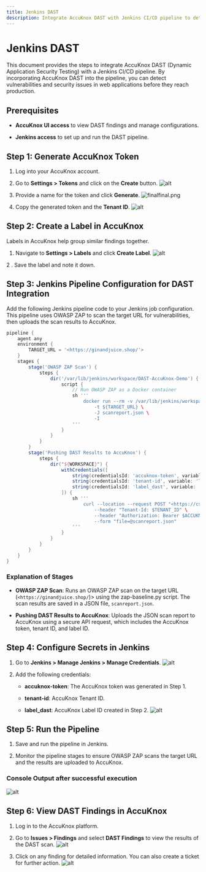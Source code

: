 ```yaml
---
title: Jenkins DAST
description: Integrate AccuKnox DAST with Jenkins CI/CD pipeline to detect vulnerabilities in web applications.
---
```


# Jenkins DAST

This document provides the steps to integrate AccuKnox DAST (Dynamic Application Security Testing) with a Jenkins CI/CD pipeline. By incorporating AccuKnox DAST into the pipeline, you can detect vulnerabilities and security issues in web applications before they reach production.

## Prerequisites

- **AccuKnox UI access** to view DAST findings and manage configurations.

- **Jenkins access** to set up and run the DAST pipeline.

## **Step 1: Generate AccuKnox Token**

1. Log into your AccuKnox account.

2. Go to **Settings > Tokens** and click on the **Create** button.
![alt](images/jenkins-dast/1.png)

3. Provide a name for the token and click **Generate**.
![finalfinal.png](images/jenkins-dast/2.png)

4. Copy the generated token and the **Tenant ID**.
![alt](images/jenkins-dast/3.png)

## **Step 2: Create a Label in AccuKnox**

Labels in AccuKnox help group similar findings together.

1. Navigate to **Settings > Labels** and click **Create Label**.
![alt](images/jenkins-dast/4.png)

2 . Save the label and note it down.

## **Step 3: Jenkins Pipeline Configuration for DAST Integration**

Add the following Jenkins pipeline code to your Jenkins job configuration. This pipeline uses OWASP ZAP to scan the target URL for vulnerabilities, then uploads the scan results to AccuKnox.

```groovy
pipeline {
    agent any
    environment {
        TARGET_URL = '<https://ginandjuice.shop/'>
    }
    stages {
        stage('OWASP ZAP Scan') {
            steps {
                dir('/var/lib/jenkins/workspace/DAST-AccuKnox-Demo') {
                    script {
                        // Run OWASP ZAP as a Docker container
                        sh '''
                            docker run --rm -v /var/lib/jenkins/workspace/DAST-AccuKnox-Demo/:/zap/wrk/:rw -t zaproxy/zap-stable zap-baseline.py \
                                -t ${TARGET_URL} \
                                -J scanreport.json \
                                -I
                        '''
                    }
                }
            }
        }
        stage('Pushing DAST Results to AccuKnox') {
            steps {
                dir("${WORKSPACE}") {
                    withCredentials([
                        string(credentialsId: 'accuknox-token', variable: 'ACCUKNOX_TOKEN'),
                        string(credentialsId: 'tenant-id', variable: 'TENANT_ID'),
                        string(credentialsId: 'label_dast', variable: 'LABEL')
                    ]) {
                        sh '''
                            curl --location --request POST "<https://cspm.demo.accuknox.com/api/v1/artifact/?tenant_id=$TENANT_ID&data_type=ZAP&label_id=$LABEL&save_to_s3=false>" \
                                --header "Tenant-Id: $TENANT_ID" \
                                --header "Authorization: Bearer $ACCUKNOX_TOKEN" \
                                --form "file=@scanreport.json"
                        '''
                    }
                }
            }
        }
    }
}
```

### Explanation of Stages

- **OWASP ZAP Scan**: Runs an OWASP ZAP scan on the target URL (`<https://ginandjuice.shop/`)> using the zap-baseline.py script. The scan results are saved in a JSON file, `scanreport.json`.

- **Pushing DAST Results to AccuKnox**: Uploads the JSON scan report to AccuKnox using a secure API request, which includes the AccuKnox token, tenant ID, and label ID.

## **Step 4: Configure Secrets in Jenkins**

1. Go to **Jenkins > Manage Jenkins > Manage Credentials**.
![alt](images/jenkins-dast/5.png)

1. Add the following credentials:

    - **accuknox-token**: The AccuKnox token was generated in Step 1.

    - **tenant-id**: AccuKnox Tenant ID.

    - **label_dast**: AccuKnox Label ID created in Step 2.
![alt](images/jenkins-dast/6.png)

## **Step 5: Run the Pipeline**

1. Save and run the pipeline in Jenkins.

2. Monitor the pipeline stages to ensure OWASP ZAP scans the target URL and the results are uploaded to AccuKnox.

### Console Output after successful execution

![alt](images/jenkins-dast/7.png)

## **Step 6: View DAST Findings in AccuKnox**

1. Log in to the AccuKnox platform.

2. Go to **Issues > Findings** and select **DAST Findings** to view the results of the DAST scan.
![alt](images/jenkins-dast/8.png)

3. Click on any finding for detailed information. You can also create a ticket for further action.
![alt](images/jenkins-dast/9.png)
